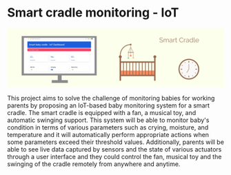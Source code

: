 # Smart cradle monitoring - IoT

![Banner](https://github.com/Parita16/IoT-Smart-Cradle/blob/731973ff8e97d28ece5fc46c3d7475468f01ce2d/assets/smart%20cradle%20banner.png)
 
This project aims to solve the challenge of monitoring babies for working parents by proposing an IoT-based baby monitoring system for a smart cradle. The smart cradle is equipped with a fan, a musical toy, and automatic swinging support. This system will be able to monitor baby's condition in terms of various parameters such as crying, moisture, and temperature and it will automatically perform appropriate actions when some parameters exceed their threshold values. Additionally, parents will be able to see live data captured by sensors and the state of various actuators through a user interface and they could control the fan, musical toy and the swinging of the cradle remotely from anywhere and anytime.
